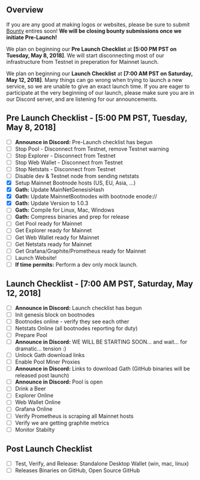 ## Overview
If you are any good at making logos or websites, please be sure to submit [Bounty](Bounties.md) entires soon! __We will be closing bounty submissions once we initiate Pre-Launch!__

We plan on beginning our __Pre Launch Checklist__ at __[5:00 PM PST on Tuesday, May 8, 2018]__. We will start disconnecting most of our infrastructure from Testnet in preperation for Mainnet launch.

We plan on beginning our __Launch Checklist__ at __[7:00 AM PST on Saturday, May 12, 2018]__. Many things can go wrong when trying to launch a new service, so we are unable to give an exact launch time. If you are eager to participate at the very beginning of our launch, please make sure you are in our Discord server, and are listening for our announcements. 

## Pre Launch Checklist - [5:00 PM PST, Tuesday, May 8, 2018]
* [ ] __Announce in Discord:__ Pre-Launch checklist has begun
* [ ] Stop Pool - Disconnect from Testnet, remove Testnet warning
* [ ] Stop Explorer - Disconnect from Testnet
* [ ] Stop Web Wallet - Disconnect from Testnet
* [ ] Stop Netstats - Disconnect from Testnet
* [ ] Disable dev & Testnet node from sending netstats
* [x] Setup Mainnet Bootnode hosts (US, EU, Asia, ...)
* [x] __Gath:__ Update MainNetGenesisHash
* [x] __Gath:__ Update MainnetBootnodes with bootnode enode://
* [x] __Gath:__ Update Version to 1.0.3
* [ ] __Gath:__ Compile for Linux, Mac, Windows
* [ ] __Gath:__ Compress binaries and prep for release
* [ ] Get Pool ready for Mainnet
* [ ] Get Explorer ready for Mainnet
* [ ] Get Web Wallet ready for Mainnet
* [ ] Get Netstats ready for Mainnet
* [ ] Get Grafana/Graphite/Prometheus ready for Mainnet
* [ ] Launch Website!
* [ ] __If time permits:__ Perform a dev only mock launch.

## Launch Checklist - [7:00 AM PST, Saturday, May 12, 2018]
* [ ] __Announce in Discord:__ Launch checklist has begun
* [ ] Init genesis block on bootnodes
* [ ] Bootnodes online - verify they see each other
* [ ] Netstats Online (all bootnodes reporting for duty)
* [ ] Prepare Pool 
* [ ] __Announce in Discord:__ WE WILL BE STARTING SOON... and wait... for dramatic... tension :)
* [ ] Unlock Gath download links
* [ ] Enable Pool Miner Proxies
* [ ] __Announce in Discord:__ Links to download Gath (GitHub binaries will be released post launch)
* [ ] __Announce in Discord:__ Pool is open
* [ ] Drink a Beer
* [ ] Explorer Online
* [ ] Web Wallet Online
* [ ] Grafana Online
* [ ] Verify Prometheus is scraping all Mainnet hosts
* [ ] Verify we are getting graphite metrics
* [ ] Monitor Stabilty

## Post Launch Checklist
* [ ] Test, Verify, and Release: Standalone Desktop Wallet (win, mac, linux)
* [ ] Releases Binaries on GitHub, Open Source GitHub
